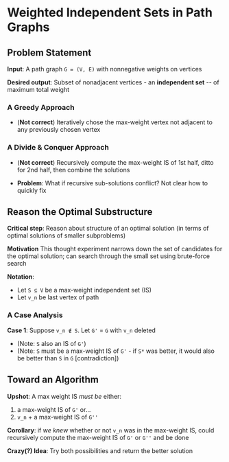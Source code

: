 # Weighted Independent Sets in Path Graphs

## Problem Statement

**Input**: A path graph `G = (V, E)` with nonnegative weights on vertices

**Desired output**: Subset of nonadjacent vertices - an **independent set** --
of maximum total weight

### A Greedy Approach

- (**Not correct**) Iteratively chose the max-weight vertex not adjacent to any
  previously chosen vertex

### A Divide & Conquer Approach

- (**Not correct**) Recursively compute the max-weight IS of 1st half, ditto for
  2nd half, then combine the solutions

- **Problem**: What if recursive sub-solutions conflict? Not clear how to
  quickly fix

## Reason the Optimal Substructure

**Critical step**: Reason about structure of an optimal solution (in terms of
optimal solutions of smaller subproblems)

**Motivation** This thought experiment narrows down the set of candidates for
the optimal solution; can search through the small set using brute-force search

**Notation**:
- Let `S ⊆ V` be a max-weight independent set (IS)
- Let `v_n` be last vertex of path

### A Case Analysis

**Case 1**: Suppose `v_n ∉ S`. Let `G'` = `G` with `v_n` deleted  
- (Note: `S` also an IS of `G'`)
- (Note: `S` must be a max-weight IS of `G'` - if `S*` was better, it would also
    be better than `S` in `G` [contradiction])

## Toward an Algorithm

**Upshot**: A max weight IS *must be* either:
1. a max-weight IS of `G'` or...
2. `v_n` + a max-weight IS of `G''`

**Corollary**: if *we knew* whether or not `v_n` was in the max-weight IS, could
recursively compute the max-weight IS of `G'` or `G''` and be done

**Crazy(?) Idea**: Try both possibilities and return the better solution
